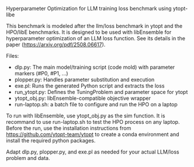 Hyperparameter Optimization for LLM training loss benchmark using ytopt-libe

This benchmark is modeled after the llm/loss benchmark in ytopt and the HPO/libE benchmarks. It is designed to be used with libEnsemble for hyperparameter optimization of an LLM loss function. See its details in the paper (https://arxiv.org/pdf/2508.06617).

Files:
- dlp.py: The main model/training script (code mold) with parameter markers (#P0, #P1, ...)
- plopper.py: Handles parameter substitution and execution
- exe.pl: Runs the generated Python script and extracts the loss
- run_ytopt.py: Defines the TuningProblem and parameter space for ytopt
- ytopt_obj.py: libEnsemble-compatible objective wrapper
- run-laptop.sh: a batch file to configure and run the HPO on a laptop

To run with libEnsemble, use ytopt_obj.py as the sim function. It is recommand to use run-laptop.sh to test the HPO process on any laptop. Before the run, use the installation instructions from https://github.com/ytopt-team/ytopt to create a conda environment and install the required python packages.

Adapt dlp.py, plopper.py, and exe.pl as needed for your actual LLM/loss problem and data.
